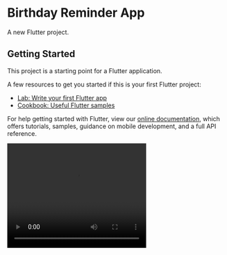 # Birthday Reminder App

A new Flutter project.

## Getting Started

This project is a starting point for a Flutter application.

A few resources to get you started if this is your first Flutter project:

- [Lab: Write your first Flutter app](https://flutter.dev/docs/get-started/codelab)
- [Cookbook: Useful Flutter samples](https://flutter.dev/docs/cookbook)

For help getting started with Flutter, view our
[online documentation](https://flutter.dev/docs), which offers tutorials,
samples, guidance on mobile development, and a full API reference.





<!-- https://user-images.githubusercontent.com/70213104/130554175-add48530-30fb-4956-aded-fe1b84e89142.mp4
 -->
<video width="320" height="240" controls autoplay>
  <source src="https://user-images.githubusercontent.com/70213104/130554175-add48530-30fb-4956-aded-fe1b84e89142.mp4" type="video/mp4">
  <source src="movie.ogg" type="video/ogg">
  Your browser does not support the video tag.
</video>




